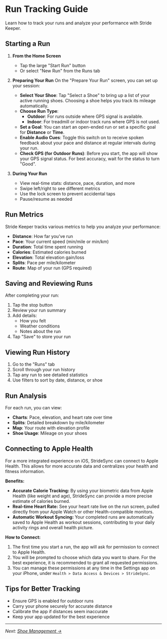 # Run Tracking Guide

Learn how to track your runs and analyze your performance with Stride Keeper.

## Starting a Run

1. **From the Home Screen**
   - Tap the large "Start Run" button
   - Or select "New Run" from the Runs tab

2. **Preparing Your Run**
   On the "Prepare Your Run" screen, you can set up your session:
   - **Select Your Shoe**: Tap "Select a Shoe" to bring up a list of your active running shoes. Choosing a shoe helps you track its mileage automatically.
   - **Choose Run Type**:
     - **Outdoor**: For runs outside where GPS signal is available.
     - **Indoor**: For treadmill or indoor track runs where GPS is not used.
   - **Set a Goal**: You can start an open-ended run or set a specific goal for **Distance** or **Time**.
   - **Enable Audio Cues**: Toggle this switch on to receive spoken feedback about your pace and distance at regular intervals during your run.
   - **Check GPS (for Outdoor Runs)**: Before you start, the app will show your GPS signal status. For best accuracy, wait for the status to turn "Good".

3. **During Your Run**
   - View real-time stats: distance, pace, duration, and more
   - Swipe left/right to see different metrics
   - Use the lock screen to prevent accidental taps
   - Pause/resume as needed

## Run Metrics

Stride Keeper tracks various metrics to help you analyze your performance:

- **Distance**: How far you've run
- **Pace**: Your current speed (min/mile or min/km)
- **Duration**: Total time spent running
- **Calories**: Estimated calories burned
- **Elevation**: Total elevation gain/loss
- **Splits**: Pace per mile/kilometer
- **Route**: Map of your run (GPS required)

## Saving and Reviewing Runs

After completing your run:

1. Tap the stop button
2. Review your run summary
3. Add details:
   - How you felt
   - Weather conditions
   - Notes about the run
4. Tap "Save" to store your run

## Viewing Run History

1. Go to the "Runs" tab
2. Scroll through your run history
3. Tap any run to see detailed statistics
4. Use filters to sort by date, distance, or shoe

## Run Analysis

For each run, you can view:

- **Charts**: Pace, elevation, and heart rate over time
- **Splits**: Detailed breakdown by mile/kilometer
- **Map**: Your route with elevation profile
- **Shoe Usage**: Mileage on your shoes

## Connecting to Apple Health

For a more integrated experience on iOS, StrideSync can connect to Apple Health. This allows for more accurate data and centralizes your health and fitness information.

**Benefits:**
- **Accurate Calorie Tracking:** By using your biometric data from Apple Health (like weight and age), StrideSync can provide a more precise estimate of calories burned.
- **Real-time Heart Rate:** See your heart rate live on the run screen, pulled directly from your Apple Watch or other Health-compatible monitors.
- **Automatic Workout Syncing:** Your completed runs are automatically saved to Apple Health as workout sessions, contributing to your daily activity rings and overall health picture.

**How to Connect:**
1. The first time you start a run, the app will ask for permission to connect to Apple Health.
2. You will be prompted to choose which data you want to share. For the best experience, it is recommended to grant all requested permissions.
3. You can manage these permissions at any time in the Settings app on your iPhone, under `Health > Data Access & Devices > StrideSync`.

## Tips for Better Tracking

- Ensure GPS is enabled for outdoor runs
- Carry your phone securely for accurate distance
- Calibrate the app if distances seem inaccurate
- Keep your app updated for the best experience

---
*Next: [Shoe Management →](./shoe-management.md)*
